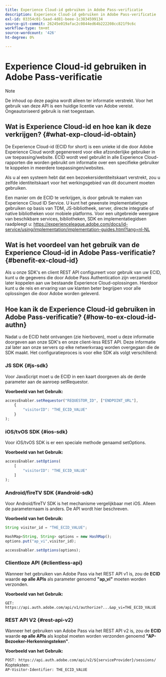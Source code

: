 ```yaml
---
title: Experience Cloud-id gebruiken in Adobe Pass-verificatie
description: Experience Cloud-id gebruiken in Adobe Pass-verificatie
exl-id: 03354c01-5aad-4d81-beee-1c3834599134
source-git-commit: 26245e019afac2c0844ed64b222208cc821f9c6c
workflow-type: tm+mt
source-wordcount: '426'
ht-degree: 0%

---
```


# Experience Cloud-id gebruiken in Adobe Pass-verificatie

>[!NOTE]
>
>De inhoud op deze pagina wordt alleen ter informatie verstrekt. Voor het gebruik van deze API is een huidige licentie van Adobe vereist. Ongeautoriseerd gebruik is niet toegestaan.

## Wat is Experience Cloud-id en hoe kan ik deze verkrijgen? {#what-exp-cloud-id-obtain}

De Experience Cloud-id (ECID for short) is een unieke id die door Adobe Experience Cloud wordt gegenereerd voor elke afzonderlijke gebruiker in uw toepassing/website. ECID wordt veel gebruikt in alle Experience Cloud-rapporten die worden gebruikt om informatie over een specifieke gebruiker te koppelen in meerdere toepassingen/websites.

Als u al een systeem hebt dat een bezoekersidentiteitskaart verstrekt, zou u zelfde identiteitskaart voor het werkingsgebied van dit document moeten gebruiken.

Een manier om de ECID te verkrijgen, is door gebruik te maken van Experience Cloud ID Service. U kunt het gewenste implementatietype gebruiken op basis van TDM, JS-bibliotheek, server, directe integratie of native bibliotheken voor mobiele platforms. Voor een uitgebreide weergave van beschikbare services, bibliotheken, SDK en implementatiegidsen raadpleegt u: <https://experienceleague.adobe.com/docs/id-service/using/implementation/implementation-guides.html?lang=nl-NL>

## Wat is het voordeel van het gebruik van de Experience Cloud-id in Adobe Pass-verificatie? {#benefit-ex-cloud-id}

Als u onze SDK&#39;s en client REST API configureert voor gebruik van uw ECID, kunt u de gegevens die door Adobe Pass Authentication zijn verzameld later koppelen aan uw bestaande Experience Cloud-oplossingen. Hierdoor kunt u de reis en ervaring van uw klanten beter begrijpen voor alle oplossingen die door Adobe worden geleverd.

## Hoe kan ik de Experience Cloud-id gebruiken in Adobe Pass-verificatie? {#how-to-ex-cloud-id-authn}

Nadat u de ECID hebt ontvangen (zie hierboven), moet u deze informatie doorgeven aan onze SDK&#39;s en onze client-less REST API. Deze informatie zal later aan onze servers op elke netwerkvraag worden overgegaan die de SDK maakt. Het configuratieproces is voor elke SDK als volgt verschillend:

### JS SDK {#js-sdk}

Voor JavaScript moet u de ECID in een kaart doorgeven als de derde parameter aan de aanroep setRequestor.

**Voorbeeld van het Gebruik:**

```JavaScript
accessEnabler.setRequestor("REQUESTOR_ID", ["ENDPOINT_URL"],
    {
        "visitorID": "THE_ECID_VALUE"
    }
);
```

### iOS/tvOS SDK {#ios-sdk}

Voor iOS/tvOS SDK is er een speciale methode genaamd setOptions.

**Voorbeeld van het Gebruik:**

```JavaScript
accessEnabler.setOptions(
    [
        "visitorID": "THE_ECID_VALUE"
    ]
);
```

### Android/fireTV SDK {#android-sdk}

Voor Android/fireTV SDK is het mechanisme vergelijkbaar met iOS. Alleen de parameternaam is anders. De API wordt hier beschreven.

**Voorbeeld van het Gebruik:**

```JavaScript
String visitor_id = "THE_ECID_VALUE";

HashMap<String, String> options = new HashMap();
options.put("ap_vi",visitor_id);

accessEnabler.setOptions(options);
```

### Clientloze API {#clientless-api}

Wanneer het gebruiken van Adobe Pass via het REST API v1 is, zou de **ECID** waarde **op alle APIs** als parameter genoemd **&quot;ap_vi&quot;** moeten worden verzonden.

**Voorbeeld van het Gebruik:**

`GET: https://api.auth.adobe.com/api/v1/authorize?...&ap_vi=THE_ECID_VALUE`

### REST API V2 {#rest-api-v2}

Wanneer het gebruiken van Adobe Pass via het REST API v2 is, zou de **ECID** waarde **op alle APIs** als kopbal moeten worden verzonden genoemd **&quot;AP-Bezoeker-Herkenningsteken&quot;**.

**Voorbeeld van het Gebruik:**

`POST: https://api.auth.adobe.com/api/v2/${serviceProvider}/sessions/`\
Kopteksten:\
`AP-Visitor-Identifier: THE_ECID_VALUE`


